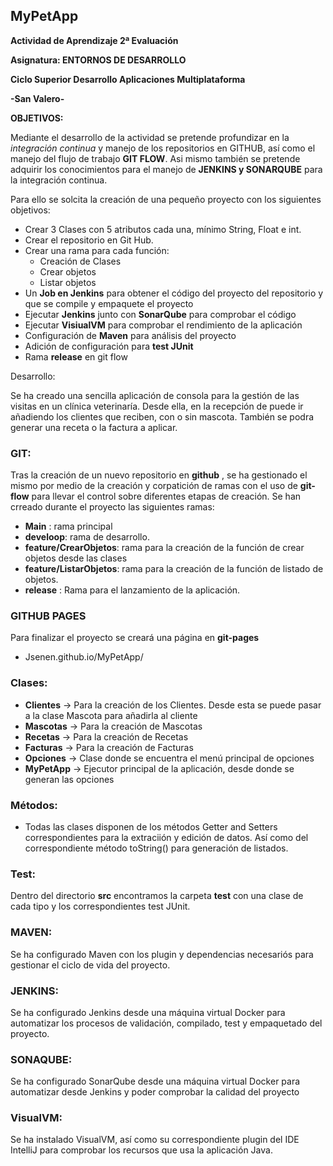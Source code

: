 ## MyPetApp

**Actividad de Aprendizaje 2ª Evaluación**

**Asignatura: ENTORNOS DE DESARROLLO**

**Ciclo Superior Desarrollo Aplicaciones Multiplataforma**

**-San Valero-**

**OBJETIVOS:**

Mediante el desarrollo de la actividad se pretende profundizar en la *integración continua*  y manejo de los repositorios en GITHUB, 
así como el manejo del flujo de trabajo **GIT FLOW**. Asi mismo también se  pretende adquirir los conocimientos para el manejo 
de **JENKINS y SONARQUBE** para la integración continua.

Para ello se solcita la creación de una pequeño proyecto con los siguientes objetivos:

+ Crear 3 Clases con 5 atributos cada una, mínimo String, Float e int.
+ Crear el repositorio en Git Hub.
+ Crear una rama para cada función:
    * Creación de Clases
    * Crear objetos
    * Listar objetos
+ Un **Job en Jenkins** para obtener el código del proyecto del repositorio y que se compile y empaquete el proyecto
+ Ejecutar **Jenkins** junto con **SonarQube** para comprobar el código
+ Ejecutar **VisiualVM** para comprobar el rendimiento de la aplicación
+ Configuración de **Maven** para análisis del proyecto
+ Adición de configuración para **test JUnit**
+ Rama **release** en git flow

Desarrollo:

Se ha creado una sencilla aplicación de consola para la gestión de las visitas en un clínica veterinaría.
Desde ella, en la recepción de puede ir añadiendo los clientes que reciben, con o sin mascota.
También se podra generar una receta o la factura a aplicar.

### GIT:
Tras la creación de un nuevo repositorio en **github** , se ha gestionado el mismo por medio de
la creación y corpatición de ramas con el uso de **git-flow** para llevar el control sobre diferentes
etapas de creación.
Se han crreado durante el proyecto las siguientes ramas:
+ **Main** : rama principal
+ **develoop**: rama de desarrollo.
+ **feature/CrearObjetos**: rama para la creación de la función de crear objetos desde las clases
+ **feature/ListarObjetos**: rama para la creación de la función de listado de objetos.
+ **release** : Rama para el lanzamiento de la aplicación.

### GITHUB PAGES
Para finalizar el proyecto se creará una página en **git-pages**
+ Jsenen.github.io/MyPetApp/


### Clases:
+ **Clientes** -> Para la creación de los Clientes. Desde esta se puede pasar a la clase Mascota para añadirla al cliente
+ **Mascotas** -> Para la creación de Mascotas
+ **Recetas** -> Para la creación de Recetas
+ **Facturas** -> Para la creación de Facturas
+ **Opciones** -> Clase donde se encuentra el menú principal de opciones
+ **MyPetApp** -> Ejecutor principal de la aplicación, desde donde se generan las opciones

### Métodos:
+ Todas las clases disponen de los métodos Getter and Setters correspondientes para la extraciión y edición de datos. Así como del correspondiente método toString() para generación de listados.

### Test:
Dentro del directorio **src** encontramos la carpeta **test** con una clase de cada tipo y los correspondientes test JUnit.

### MAVEN:
Se ha configurado Maven con los plugin y dependencias necesariós para gestionar el ciclo de vida del proyecto.

### JENKINS:
Se ha configurado Jenkins desde una máquina virtual Docker para automatizar los procesos de validación, compilado, test y empaquetado del proyecto.

### SONAQUBE:
Se ha configurado SonarQube desde una máquina virtual Docker para automatizar desde Jenkins y poder comprobar la calidad del proyecto

### VisualVM:
Se ha instalado VisualVM, así como su correspondiente plugin del IDE IntelliJ para comprobar los recursos que usa la aplicación Java.


    


